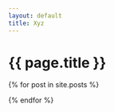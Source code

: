 ```yaml
---
layout: default
title: Xyz
---
```


# {{ page.title }}

{% for post in site.posts %}
<!-- {{ post.date | date_to_string }} » [{{ post.title }}](https://richmiles.xyz{{ post.url }}) -->
{% endfor %}
